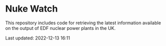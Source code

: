 # Nuke Watch

This repository includes code for retrieving the latest information available on the output of EDF nuclear power plants in the UK.

Last updated: 2022-12-13 16:11